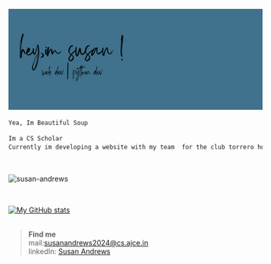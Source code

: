 <img src="header.png" 
     alt="banner"  
     style="display: inline-block; margin: 0 auto;  width: 950px; height: 200px">

```bash
Yea, Im Beautiful Soup
```
```bash
Im a CS Scholar  
Currently im developing a website with my team  for the club torrero hosted by AJCE !  

```
<br>

<p><img align="center" src="https://github-readme-stats.vercel.app/api/top-langs?username=susan-andrews&show_icons=true&locale=en&layout=compact" alt="susan-andrews" /></p>

<br>


[![My GitHub stats](https://github-readme-stats.vercel.app/api?username=Susan-Andrews)](https://github.com/anuraghazra/github-readme-stats)  
<br>

>**Find me**  
>mail:susanandrews2024@cs.ajce.in  
>linkedIn: [Susan Andrews](https://www.linkedin.com/in/susanandrews?lipi=urn%3Ali%3Apage%3Ad_flagship3_profile_view_base_contact_details%3BZoes3PEWR5iEL1XLC2aftw%3D%3D)  




<!-- <p><img align="center" src="https://github-readme-streak-stats.herokuapp.com/?user=susan-andrews&" alt="susan-andrews" /></p>
 -->
